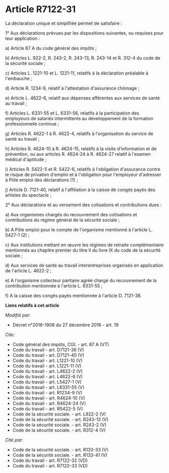 # Article R7122-31

La déclaration unique et simplifiée permet de satisfaire : 

1° Aux déclarations prévues par les dispositions suivantes, ou requises pour leur application : 

a) Article 87 A du code général des impôts ; 

b) Articles L. 922-2, R. 243-2, R. 243-13, R. 243-14 et R. 312-4 du code de la sécurité sociale ; 

c) Articles L. 1221-10 et L. 1221-11, relatifs à la déclaration préalable à l'embauche ; 

d) Article R. 1234-9, relatif à l'attestation d'assurance chômage ; 

e) Article L. 4622-6, relatif aux dépenses afférentes aux services de santé au travail ; 

f) Articles L. 6331-55 et L. 6331-56, relatifs à la participation des employeurs de salariés intermittents au développement
de la formation professionnelle continue ; 

g) Articles R. 4622-1 à R. 4622-4, relatifs à l'organisation du service de santé au travail ; 

h) Articles R. 4624-10 à R. 4624-15, relatifs à la visite d'information et de prévention, ou aux articles R. 4624-24 à R.
4624-27 relatif à l'examen médical d'aptitude ;

i) Articles R. 5422-5 et R. 5422-6, relatifs à l'obligation d'assurance contre le risque de privation d'emploi et à
l'obligation pour l'employeur d'adresser à Pôle emploi des déclarations (1) ; 

j) Article D. 7121-40, relatif à l'affiliation à la caisse de congés payés des artistes du spectacle ; 

2° Aux déclarations et au versement des cotisations et contributions dues : 

a) Aux organismes chargés du recouvrement des cotisations et contributions du régime général de la sécurité sociale ; 

b) A Pôle emploi pour le compte de l'organisme mentionné à l'article L. 5427-1 (2) ; 

c) Aux institutions mettant en œuvre les régimes de retraite complémentaire mentionnés au chapitre premier du titre II du
livre IX du code de la sécurité sociale ; 

d) Aux services de santé au travail interentreprises organisés en application de l'article L. 4622-2 ; 

e) A l'organisme collecteur paritaire agréé chargé du recouvrement de la contribution mentionnée à l'article L. 6331-55 ; 

f) A la caisse des congés payés mentionnée à l'article D. 7121-38.

**Liens relatifs à cet article**

_Modifié par_:

  - Décret n°2016-1908 du 27 décembre 2016 - art. 19

_Cite_:

  - Code général des impôts, CGI. - art. 87 A (VT)
  - Code du travail - art. D7121-38 (V)
  - Code du travail - art. D7121-40 (V)
  - Code du travail - art. L1221-10 (V)
  - Code du travail - art. L1221-11 (V)
  - Code du travail - art. L4622-2 (V)
  - Code du travail - art. L4622-6 (V)
  - Code du travail - art. L5427-1 (V)
  - Code du travail - art. L6331-55 (V)
  - Code du travail - art. R1234-9 (V)
  - Code du travail - art. R4624-10 (V)
  - Code du travail - art. R4624-24 (V)
  - Code du travail - art. R5422-5 (V)
  - Code de la sécurité sociale. - art. L922-2 (V)
  - Code de la sécurité sociale. - art. R243-13 (V)
  - Code de la sécurité sociale. - art. R243-2 (V)
  - Code de la sécurité sociale. - art. R312-4 (V)

_Cité par_:

  - Code de la sécurité sociale. - art. R133-33 (V)
  - Code de la sécurité sociale. - art. R133-41 (V)
  - Code du travail - art. R7122-32 (VD)
  - Code du travail - art. R7122-33 (VD)
